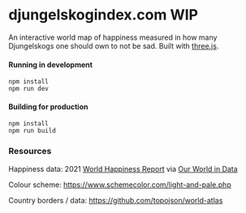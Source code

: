 # djungelskogindex.com WIP

An interactive world map of happiness measured in how many Djungelskogs one should own to not be sad.
Built with [three.js](https://threejs.org).

#### Running in development
```
npm install
npm run dev
```

#### Building for production
```
npm install
npm run build
```

### Resources

Happiness data:
2021 [World Happiness Report](https://worldhappiness.report/) via [Our World in Data](https://ourworldindata.org/happiness-and-life-satisfaction#happiness-across-the-world-today)

Colour scheme:
https://www.schemecolor.com/light-and-pale.php

Country borders / data:
https://github.com/topojson/world-atlas